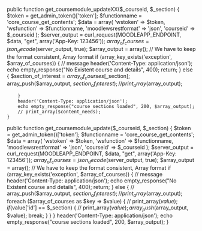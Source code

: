 public function get_coursemodule_updateXX($_courseid, $_section)
    {
        $token = get_admin_token()['token'];
        $functionname = 'core_course_get_contents';
        $data = array(
            'wstoken' => $token,
            'wsfunction' => $functionname,
            'moodlewsrestformat' => 'json',
            'courseid' => $_courseid
        );
        $server_output = curl_request(MOODLEAPP_ENDPOINT, $data, "get", array('App-Key: 123456'));
        $array_of_courses = json_decode($server_output, true);
        $array_output = array(); // We have to keep the format consistent, Array format
        if (array_key_exists('exception', $array_of_courses)) {
            // message
            header('Content-Type: application/json');
            echo empty_response("No Existent course and details", 400);
            return;
        } else {
            $section_of_interest = $array_of_courses[$_section];
            array_push($array_output, $section_of_interest);
            // print_array($array_output);

        }
        header('Content-Type: application/json');
        echo empty_response("course sections loaded", 200, $array_output);
        // print_array($content_needs);
    }


 public function get_coursemodule_update($_courseid, $_section)
    {
        $token = get_admin_token()['token'];
        $functionname = 'core_course_get_contents';
        $data = array(
            'wstoken' => $token,
            'wsfunction' => $functionname,
            'moodlewsrestformat' => 'json',
            'courseid' => $_courseid
        );
        $server_output = curl_request(MOODLEAPP_ENDPOINT, $data, "get", array('App-Key: 123456'));
        $array_of_courses = json_decode($server_output, true);
        $array_output = array(); // We have to keep the format consistent, Array format
        if (array_key_exists('exception', $array_of_courses)) {
            // message
            header('Content-Type: application/json');
            echo empty_response("No Existent course and details", 400);
            return;
        } else {
            // array_push($array_output, $section_of_interest);
            // print_array($array_output);
            foreach ($array_of_courses as $key => $value) {
                // print_array($value);
                if ($value['id'] == $_section) {
                    // print_array($value);
                    array_push($array_output, $value);
                    break;
                }
            }
        }
        header('Content-Type: application/json');
        echo empty_response("course sections loaded", 200, $array_output);
    }